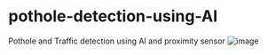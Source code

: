 # pothole-detection-using-AI
Pothole and Traffic detection using AI and proximity sensor
![image](https://user-images.githubusercontent.com/100403806/169228203-3c490b00-d8bc-4b3c-9f32-bc43fa5a5fad.png)
